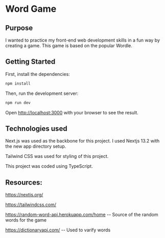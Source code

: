 # Word Game

## Purpose

I wanted to practice my front-end web development skills in a fun way by creating a game. This game is based on the popular Wordle.

## Getting Started

First, install the dependencies:

```bash
npm install
```

Then, run the development server:

```bash
npm run dev
```

Open [http://localhost:3000](http://localhost:3000) with your browser to see the result.

## Technologies used

Next.js was used as the backbone for this project. I used Nextjs 13.2 with the new app directory setup.

Tailwind CSS was used for styling of this project.

This project was coded using TypeScript.

## Resources:

https://nextjs.org/

https://tailwindcss.com/

https://random-word-api.herokuapp.com/home -- Source of the random words for the game

https://dictionaryapi.com/ -- Used to varify words

